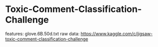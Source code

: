 # Toxic-Comment-Classification-Challenge

features: glove.6B.50d.txt
raw data: https://www.kaggle.com/c/jigsaw-toxic-comment-classification-challenge
